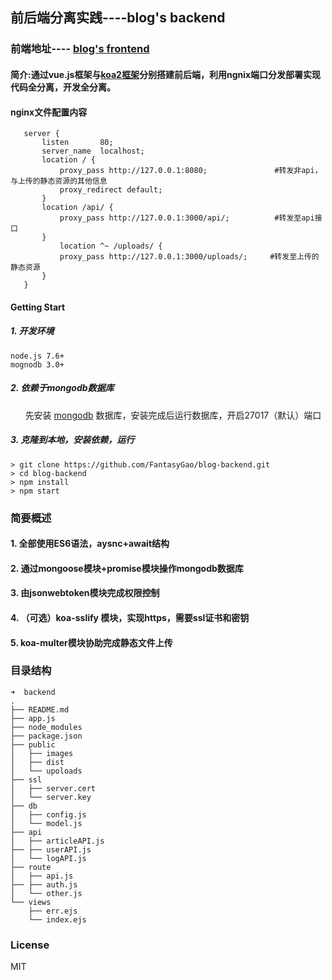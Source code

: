 
## 前后端分离实践----blog's backend
### 前端地址---- [blog's frontend](https://github.com/FantasyGao/blog-frontend.git)

#### 简介:通过vue.js框架与[koa2框架](https://github.com/FantasyGao/koa2.git)分别搭建前后端，利用ngnix端口分发部署实现代码全分离，开发全分离。

#### nginx文件配置内容
 ```
	server {
		listen       80;
		server_name  localhost;
		location / {
		    proxy_pass http://127.0.0.1:8080;               #转发非api，与上传的静态资源的其他信息 
		    proxy_redirect default;
		}
		location /api/ {
		    proxy_pass http://127.0.0.1:3000/api/;          #转发至api接口
		}
			location ^~ /uploads/ {
		    proxy_pass http://127.0.0.1:3000/uploads/;     #转发至上传的静态资源
		}
	}
 ```

#### Getting Start

##### 1. 开发环境
 ```
node.js 7.6+
mognodb 3.0+
```
##### 2. 依赖于mongodb数据库
       先安装 [mongodb](https://www.mongodb.com/) 数据库，安装完成后运行数据库，开启27017（默认）端口
##### 3. 克隆到本地，安装依赖，运行
```
> git clone https://github.com/FantasyGao/blog-backend.git
> cd blog-backend
> npm install 
> npm start
```
### 简要概述

#### 1. 全部使用ES6语法，aysnc+await结构
#### 2. 通过mongoose模块+promise模块操作mongodb数据库
#### 3. 由jsonwebtoken模块完成权限控制
#### 4. （可选）koa-sslify 模块，实现https，需要ssl证书和密钥
#### 5. koa-multer模块协助完成静态文件上传

### 目录结构

```
➜  backend
.
├── README.md
├── app.js
├── node_modules
├── package.json
├── public
│   ├── images
│   ├── dist
│   └── upoloads
├── ssl
│   ├── server.cert
│   └── server.key
├── db
│   ├── config.js
│   └── model.js
├── api
│   ├── articleAPI.js
├── ├── userAPI.js
│   └── logAPI.js
├── route
│   ├── api.js
├── ├── auth.js
│   └── other.js
└── views
    ├── err.ejs
    └── index.ejs

```

### License
MIT
